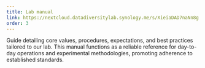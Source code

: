 ```yaml
---
title: Lab manual
link: https://nextcloud.datadiversitylab.synology.me/s/XieiaDAD7naNn8g
order: 3
---
```


Guide detailing core values, procedures, expectations, and best practices tailored to our lab. This manual functions as a reliable reference for day-to-day operations and experimental methodologies, promoting adherence to established standards.
